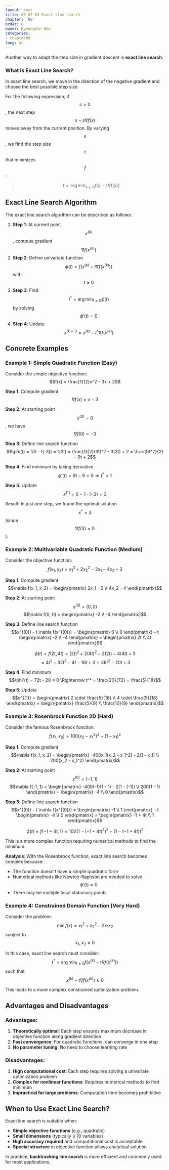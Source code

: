 ```yaml
---
layout: post
title: 06-02-03 Exact line search
chapter: '06'
order: 6
owner: Kyeongmin Woo
categories:
- chapter06
lang: en
---
```


Another way to adapt the step size in gradient descent is **exact line search**.

### What is Exact Line Search?
In exact line search, we move in the direction of the negative gradient and choose the best possible step size.

For the following expression, if $$s > 0$$, the next step $$x - s \nabla f(x)$$ moves away from the current position. By varying $$s$$, we find the step size $$t$$ that minimizes $$f$$:

> $$t = \arg\min_{s \ge 0} f(x - s \nabla f(x))$$

## Exact Line Search Algorithm

The exact line search algorithm can be described as follows:

1. **Step 1**: At current point $$x^{(k)}$$, compute gradient $$\nabla f(x^{(k)})$$
2. **Step 2**: Define univariate function $$\phi(t) = f(x^{(k)} - t \nabla f(x^{(k)}))$$ with $$t \geq 0$$
3. **Step 3**: Find $$t^* = \arg\min_{t \geq 0} \phi(t)$$ by solving $$\phi'(t) = 0$$
4. **Step 4**: Update $$x^{(k+1)} = x^{(k)} - t^* \nabla f(x^{(k)})$$

## Concrete Examples

### Example 1: Simple Quadratic Function (Easy)

Consider the simple objective function:
$$f(x) = \frac{1}{2}x^2 - 3x + 2$$

**Step 1**: Compute gradient
$$\nabla f(x) = x - 3$$

**Step 2**: At starting point $$x^{(0)} = 0$$, we have $$\nabla f(0) = -3$$

**Step 3**: Define line search function
$$\phi(t) = f(0 - t(-3)) = f(3t) = \frac{1}{2}(3t)^2 - 3(3t) + 2 = \frac{9t^2}{2} - 9t + 2$$

**Step 4**: Find minimum by taking derivative
$$\phi'(t) = 9t - 9 = 0 \Rightarrow t^* = 1$$

**Step 5**: Update
$$x^{(1)} = 0 - 1 \cdot (-3) = 3$$

Result: In just one step, we found the optimal solution $$x^* = 3$$ (since $$\nabla f(3) = 0$$).

### Example 2: Multivariable Quadratic Function (Medium)

Consider the objective function:
$$f(x_1, x_2) = x_1^2 + 2x_2^2 - 2x_1 - 4x_2 + 3$$

**Step 1**: Compute gradient
$$\nabla f(x_1, x_2) = \begin{pmatrix} 2x_1 - 2 \\ 4x_2 - 4 \end{pmatrix}$$

**Step 2**: At starting point $$x^{(0)} = (0, 0)$$
$$\nabla f(0, 0) = \begin{pmatrix} -2 \\ -4 \end{pmatrix}$$

**Step 3**: Define line search function
$$x^{(0)} - t \nabla f(x^{(0)}) = \begin{pmatrix} 0 \\ 0 \end{pmatrix} - t \begin{pmatrix} -2 \\ -4 \end{pmatrix} = \begin{pmatrix} 2t \\ 4t \end{pmatrix}$$

$$\phi(t) = f(2t, 4t) = (2t)^2 + 2(4t)^2 - 2(2t) - 4(4t) + 3$$
$$= 4t^2 + 32t^2 - 4t - 16t + 3 = 36t^2 - 20t + 3$$

**Step 4**: Find minimum
$$\phi'(t) = 72t - 20 = 0 \Rightarrow t^* = \frac{20}{72} = \frac{5}{18}$$

**Step 5**: Update
$$x^{(1)} = \begin{pmatrix} 2 \cdot \frac{5}{18} \\ 4 \cdot \frac{5}{18} \end{pmatrix} = \begin{pmatrix} \frac{5}{9} \\ \frac{10}{9} \end{pmatrix}$$

### Example 3: Rosenbrock Function 2D (Hard)

Consider the famous Rosenbrock function:
$$f(x_1, x_2) = 100(x_2 - x_1^2)^2 + (1 - x_1)^2$$

**Step 1**: Compute gradient
$$\nabla f(x_1, x_2) = \begin{pmatrix} -400x_1(x_2 - x_1^2) - 2(1 - x_1) \\ 200(x_2 - x_1^2) \end{pmatrix}$$

**Step 2**: At starting point $$x^{(0)} = (-1, 1)$$
$$\nabla f(-1, 1) = \begin{pmatrix} -400(-1)(1 - 1) - 2(1 - (-1)) \\ 200(1 - 1) \end{pmatrix} = \begin{pmatrix} -4 \\ 0 \end{pmatrix}$$

**Step 3**: Define line search function
$$x^{(0)} - t \nabla f(x^{(0)}) = \begin{pmatrix} -1 \\ 1 \end{pmatrix} - t \begin{pmatrix} -4 \\ 0 \end{pmatrix} = \begin{pmatrix} -1 + 4t \\ 1 \end{pmatrix}$$

$$\phi(t) = f(-1 + 4t, 1) = 100(1 - (-1 + 4t)^2)^2 + (1 - (-1 + 4t))^2$$

This is a more complex function requiring numerical methods to find the minimum.

**Analysis**: With the Rosenbrock function, exact line search becomes complex because:
- The function doesn't have a simple quadratic form
- Numerical methods like Newton-Raphson are needed to solve $$\phi'(t) = 0$$
- There may be multiple local stationary points

### Example 4: Constrained Domain Function (Very Hard)

Consider the problem:
$$\min f(x) = x_1^2 + x_2^2 - 2x_1x_2$$
subject to $$x_1, x_2 \geq 0$$

In this case, exact line search must consider:
$$t^* = \arg\min_{t \geq 0} f(x^{(k)} - t \nabla f(x^{(k)}))$$
such that $$x^{(k)} - t \nabla f(x^{(k)}) \geq 0$$

This leads to a more complex constrained optimization problem.

## Advantages and Disadvantages

### Advantages:
1. **Theoretically optimal**: Each step ensures maximum decrease in objective function along gradient direction
2. **Fast convergence**: For quadratic functions, can converge in one step
3. **No parameter tuning**: No need to choose learning rate

### Disadvantages:
1. **High computational cost**: Each step requires solving a univariate optimization problem
2. **Complex for nonlinear functions**: Requires numerical methods to find minimum
3. **Impractical for large problems**: Computation time becomes prohibitive

## When to Use Exact Line Search?

Exact line search is suitable when:
- **Simple objective functions** (e.g., quadratic)
- **Small dimensions** (typically ≤ 10 variables)
- **High accuracy required** and computational cost is acceptable
- **Special structure** in objective function allows analytical solution

In practice, **backtracking line search** is more efficient and commonly used for most applications.
